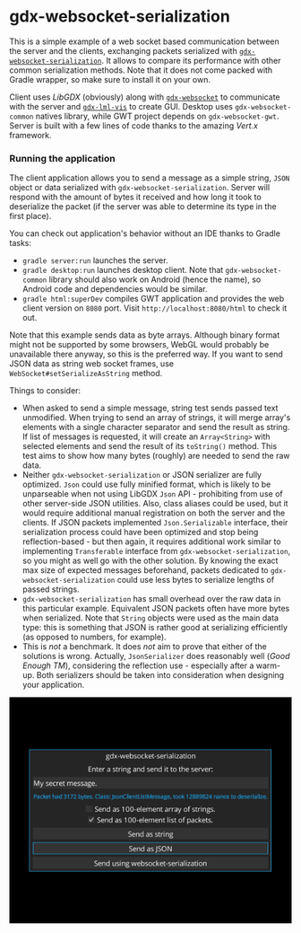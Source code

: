 # gdx-websocket-serialization

This is a simple example of a web socket based communication between the server and the clients, exchanging packets serialized with [`gdx-websocket-serialization`](../../websocket/natives/serialization). It allows to compare its performance with other common serialization methods. Note that it does not come packed with Gradle wrapper, so make sure to install it on your own.

Client uses *LibGDX* (obviously) along with [`gdx-websocket`](../../websocket) to communicate with the server and [`gdx-lml-vis`](../../lml-vis) to create GUI. Desktop uses `gdx-websocket-common` natives library, while GWT project depends on `gdx-websocket-gwt`. Server is built with a few lines of code thanks to the amazing *Vert.x* framework.

### Running the application

The client application allows you to send a message as a simple string, `JSON` object or data serialized with `gdx-websocket-serialization`. Server will respond with the amount of bytes it received and how long it took to deserialize the packet (if the server was able to determine its type in the first place).

You can check out application's behavior without an IDE thanks to Gradle tasks:

- `gradle server:run` launches the server.
- `gradle desktop:run` launches desktop client. Note that `gdx-websocket-common` library should also work on Android (hence the name), so Android code and dependencies would be similar.
- `gradle html:superDev` compiles GWT application and provides the web client version on `8080` port. Visit `http://localhost:8080/html` to check it out.

Note that this example sends data as byte arrays. Although binary format might not be supported by some browsers, WebGL would probably be unavailable there anyway, so this is the preferred way. If you want to send JSON data as string web socket frames, use `WebSocket#setSerializeAsString` method.

Things to consider:

- When asked to send a simple message, string test sends passed text unmodified. When trying to send an array of strings, it will merge array's elements with a single character separator and send the result as string. If list of messages is requested, it will create an `Array<String>` with selected elements and send the result of its `toString()` method. This test aims to show how many bytes (roughly) are needed to send the raw data.
- Neither `gdx-websocket-serialization` or JSON serializer are fully optimized. `Json` could use fully minified format, which is likely to be unparseable when not using LibGDX `Json` API - prohibiting from use of other server-side JSON utilities. Also, class aliases could be used, but it would require additional manual registration on both the server and the clients. If JSON packets implemented `Json.Serializable` interface, their serialization process could have been optimized and stop being reflection-based - but then again, it requires additional work similar to implementing `Transferable` interface from `gdx-websocket-serialization`, so you might as well go with the other solution. By knowing the exact max size of expected messages beforehand, packets dedicated to `gdx-websocket-serialization` could use less bytes to serialize lengths of passed strings.
- `gdx-websocket-serialization` has small overhead over the raw data in this particular example. Equivalent JSON packets often have more bytes when serialized. Note that `String` objects were used as the main data type: this is something that JSON is rather good at serializing efficiently (as opposed to numbers, for example).
- This is *not* a benchmark. It does *not* aim to prove that either of the solutions is wrong. Actually, `JsonSerializer` does reasonably well (*Good Enough TM*), considering the reflection use - especially after a warm-up. Both serializers should be taken into consideration when designing your application.

![gdx-websocket-serialization-compare](gdx-websocket-serialization-compare.png)
